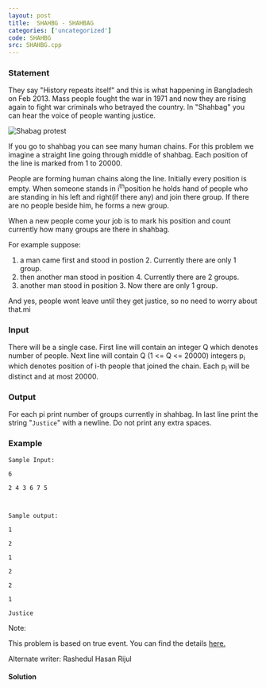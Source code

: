 ```yaml
---
layout: post
title:  SHAHBG - SHAHBAG
categories: ['uncategorized']
code: SHAHBG
src: SHAHBG.cpp
---
```


### **Statement**

They say "History repeats itself" and this is what happening in Bangladesh on
Feb 2013. Mass people fought the war in 1971 and now they are rising again to
fight war criminals who betrayed the country. In "Shahbag" you can hear the
voice of people wanting justice.

![Shabag protest](http://www.spoj.com/content/min_25:shahbg.jpg)

If you go to shahbag you can see many human chains. For this problem we
imagine a straight line going through middle of shahbag. Each position of the
line is marked from 1 to 20000.

People are forming human chains along the line. Initially every position is
empty. When someone stands in i<sup>th</sup>position he holds hand of
people who are standing in his left and right(if there any) and join there
group. If there are no people beside him, he forms a new group.  
  
When a new people come your job is to mark his position and count currently
how many groups are there in shahbag.

For example suppose:

  1. a man came first and stood in postion 2. Currently there are only 1 group.
  2. then another man stood in position 4. Currently there are 2 groups.
  3. another man stood in position 3. Now there are only 1 group.

And yes, people wont leave until they get justice, so no need to worry about
that.mi

### Input

There will be a single case. First line will contain an integer Q which
denotes number of people. Next line will contain Q (1 <= Q <= 20000) integers
p<sub>i</sub> which denotes position of i-th people that joined the chain.
Each p<sub>i </sub>will be distinct and at most 20000.

### Output

For each pi print number of groups currently in shahbag. In last line print
the string "`Justice`" with a newline. Do not print any extra spaces.

### Example

    
    
    Sample Input:
    6
    2 4 3 6 7 5
    
    Sample output:
    1
    2
    1
    2
    2
    1
    Justice

Note:

This problem is based on true event. You can find the details
[here.](http://en.wikipedia.org/wiki/2013_Shahbag_Protest)

Alternate writer: Rashedul Hasan Rijul



#### **Solution**



